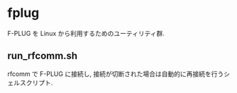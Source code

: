 fplug
=====

F-PLUG を Linux から利用するためのユーティリティ群.

run_rfcomm.sh
-------------
rfcomm で F-PLUG に接続し, 接続が切断された場合は自動的に再接続を行うシェルスクリプト.
